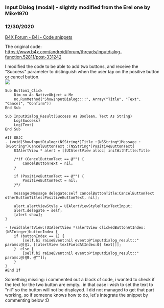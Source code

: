 ### Input Dialog (modal) - slightly modified from the Erel one by Mike1970
### 12/30/2020
[B4X Forum - B4i - Code snippets](https://www.b4x.com/android/forum/threads/126027/)

The original code: <https://www.b4x.com/android/forum/threads/inputdialog-function.52811/post-331242>  
  
I modified the code to be able to add two buttons, and receive the "Success" parameter to distinguish when the user tap on the positive button or cancel button.  
![](https://www.b4x.com/android/forum/attachments/105183)  
  

```B4X
Sub Button1_Click  
    Dim no As NativeObject = Me  
    no.RunMethod("ShowInputDialog::::", Array("Title", "Text", "Cancel", "Confirm"))  
End Sub  
  
Sub InputDialog_Result(Success As Boolean, Text As String)  
    Log(Success)  
    Log(Text)  
End Sub  
  
#If OBJC  
- (void)ShowInputDialog:(NSString*)Title :(NSString*)Message :(NSString*)CancelButtonText :(NSString*)PositiveButtonText{  
    UIAlertView * alert = [[UIAlertView alloc] initWithTitle:Title  
      
    /*if (CancelButtonText == @"") {  
        CancelButtonText = nil;  
    }  
      
    if (PositiveButtonText == @"") {  
        PositiveButtonText = nil;  
    }*/  
      
    message:Message delegate:self cancelButtonTitle:CancelButtonText otherButtonTitles:PositiveButtonText, nil];  
      
    alert.alertViewStyle = UIAlertViewStylePlainTextInput;  
    alert.delegate = self;  
    [alert show];  
}  
  
- (void)alertView:(UIAlertView *)alertView clickedButtonAtIndex:(NSInteger)buttonIndex {  
    if (buttonIndex == 1) {  
        [self.bi raiseEvent:nil event:@"inputdialog_result::" params:@[@1, [[alertView textFieldAtIndex:0] text]]];  
    }  else {  
        [self.bi raiseEvent:nil event:@"inputdialog_result::" params:@[@0, @""]];  
    }  
}  
#End If
```

  
  
Something missing: i commented out a block of code, i wanted to check if the text for the two button are empty.. in that case i wish to set the text to "nil" so the button will not be displayed. I did not managed to get that part working, so if someone knows how to do, let's integrate the snippet by commenting below :D